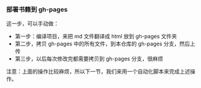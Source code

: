 ### 部署书籍到 gh-pages

这一步，可以手动做：

- 第一步：编译项目，来把 md 文件翻译成 html 放到 gh-pages 文件夹
- 第二步，拷贝 gh-pages 中的所有文件，到本仓库的 gh-pages 分支，然后上传
- 第三步，以后每次修改完都需要拷贝到 gh-pages 分支，很麻烦


注意：上面的操作比较麻烦，所以下一节，我们来用一个自动化脚本来完成上述操作。
